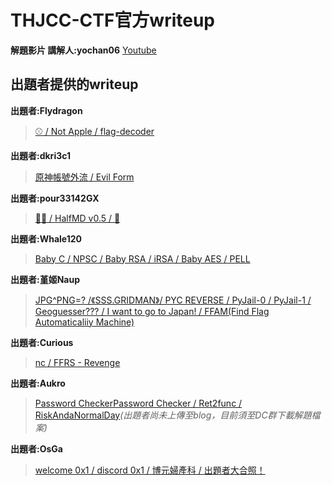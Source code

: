 # THJCC-CTF官方writeup
**解題影片 講解人:yochan06**
[Youtube](https://www.youtube.com/playlist?list=PLMp8l3TpQMAPXS6j6UYjorkyu_Q07ympn "link")

## 出題者提供的writeup

**出題者:Flydragon**
> [⚾ / Not Apple / flag-decoder](https://flydragonw.github.io/posts/thjcc_writeup "link")
  
**出題者:dkri3c1**
> [原神帳號外流 / Evil Form](https://dkri3c1.github.io/p/thjcc-misc-部分官方詳解/ "link")

**出題者:pour33142GX**
> [🦊🌽 / HalfMD v0.5 / 🥒](https://hackmd.io/@pour33142GX/B1q6JzFbA "link")

**出題者:Whale120**
> [Baby C / NPSC / Baby RSA / iRSA / Baby AES / PELL](https://hackmd.io/@Whale120/THJCC_2024 "link")

**出題者:堇姬Naup**
> [JPG^PNG=? /《SSS.GRIDMAN》/ PYC REVERSE / PyJail-0 / PyJail-1 / Geoguesser??? / I want to go to Japan! / FFAM(Find Flag Automaticaliiy Machine)](https://naupjjin.github.io/2024/05/05/THJCC-office-Writeup/ "link")

**出題者:Curious**
> [nc / FFRS - Revenge](https://github.com/Curious-Lucifer/My_CTF_Challenges/tree/master/THJCC_CTF_2024 "link")

**出題者:Aukro**
> [Password CheckerPassword Checker / Ret2func / RiskAndaNormalDay]( "link")*(出題者尚未上傳至blog，目前須至DC群下載解題檔案)*

**出題者:OsGa**
> [welcome 0x1 / discord 0x1 / 博元婦產科 / 出題者大合照！](https://blog.osga.lol/p/thjcc/ "link")
